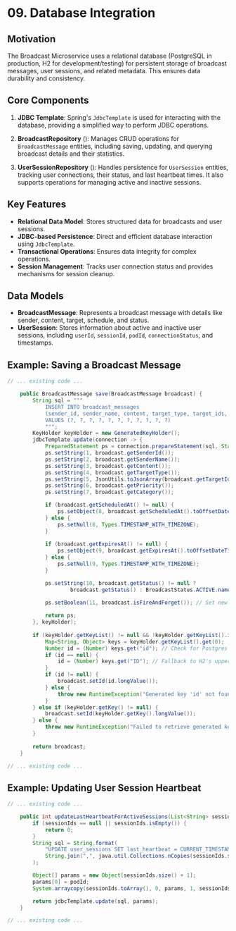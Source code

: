# 09. Database Integration

## Motivation
The Broadcast Microservice uses a relational database (PostgreSQL in production, H2 for development/testing) for persistent storage of broadcast messages, user sessions, and related metadata. This ensures data durability and consistency.

## Core Components
1. **JDBC Template**: Spring's `JdbcTemplate` is used for interacting with the database, providing a simplified way to perform JDBC operations.

2. **BroadcastRepository** (<mcfile name="BroadcastRepository.java" path="broadcast-microservice/src/main/java/com/example/broadcast/shared/repository/BroadcastRepository.java"></mcfile>): Manages CRUD operations for `BroadcastMessage` entities, including saving, updating, and querying broadcast details and their statistics.

3. **UserSessionRepository** (<mcfile name="UserSessionRepository.java" path="broadcast-microservice/src/main/java/com/example/broadcast/shared/repository/UserSessionRepository.java"></mcfile>): Handles persistence for `UserSession` entities, tracking user connections, their status, and last heartbeat times. It also supports operations for managing active and inactive sessions.

## Key Features
- **Relational Data Model**: Stores structured data for broadcasts and user sessions.
- **JDBC-based Persistence**: Direct and efficient database interaction using `JdbcTemplate`.
- **Transactional Operations**: Ensures data integrity for complex operations.
- **Session Management**: Tracks user connection status and provides mechanisms for session cleanup.

## Data Models
- **BroadcastMessage**: Represents a broadcast message with details like sender, content, target, schedule, and status.
- **UserSession**: Stores information about active and inactive user sessions, including `userId`, `sessionId`, `podId`, `connectionStatus`, and timestamps.

## Example: Saving a Broadcast Message
```java:broadcast-microservice/src/main/java/com/example/broadcast/shared/repository/BroadcastRepository.java
// ... existing code ...

    public BroadcastMessage save(BroadcastMessage broadcast) {
        String sql = """
            INSERT INTO broadcast_messages
            (sender_id, sender_name, content, target_type, target_ids, priority, category, scheduled_at, expires_at, status, is_fire_and_forget)
            VALUES (?, ?, ?, ?, ?, ?, ?, ?, ?, ?, ?)
            """;
        KeyHolder keyHolder = new GeneratedKeyHolder();
        jdbcTemplate.update(connection -> {
            PreparedStatement ps = connection.prepareStatement(sql, Statement.RETURN_GENERATED_KEYS);
            ps.setString(1, broadcast.getSenderId());
            ps.setString(2, broadcast.getSenderName());
            ps.setString(3, broadcast.getContent());
            ps.setString(4, broadcast.getTargetType());
            ps.setString(5, JsonUtils.toJsonArray(broadcast.getTargetIds()));
            ps.setString(6, broadcast.getPriority());
            ps.setString(7, broadcast.getCategory());

            if (broadcast.getScheduledAt() != null) {
                ps.setObject(8, broadcast.getScheduledAt().toOffsetDateTime());
            } else {
                ps.setNull(8, Types.TIMESTAMP_WITH_TIMEZONE);
            }
        
            if (broadcast.getExpiresAt() != null) {
                ps.setObject(9, broadcast.getExpiresAt().toOffsetDateTime());
            } else {
                ps.setNull(9, Types.TIMESTAMP_WITH_TIMEZONE);
            }

            ps.setString(10, broadcast.getStatus() != null ?
                    broadcast.getStatus() : BroadcastStatus.ACTIVE.name());
            
            ps.setBoolean(11, broadcast.isFireAndForget()); // Set new parameter

            return ps;
        }, keyHolder);
        
        if (keyHolder.getKeyList() != null && !keyHolder.getKeyList().isEmpty()) {
            Map<String, Object> keys = keyHolder.getKeyList().get(0);
            Number id = (Number) keys.get("id"); // Check for Postgres's lowercase 'id' first
            if (id == null) {
                id = (Number) keys.get("ID"); // Fallback to H2's uppercase 'ID'
            }
            if (id != null) {
                broadcast.setId(id.longValue());
            } else {
                throw new RuntimeException("Generated key 'id' not found in the returned keys.");
            }
        } else if (keyHolder.getKey() != null) {
            broadcast.setId(keyHolder.getKey().longValue());
        } else {
            throw new RuntimeException("Failed to retrieve generated key for broadcast.");
        }
        
        return broadcast;
    }

// ... existing code ...
```

## Example: Updating User Session Heartbeat
```java:broadcast-microservice/src/main/java/com/example/broadcast/shared/repository/UserSessionRepository.java
// ... existing code ...

    public int updateLastHeartbeatForActiveSessions(List<String> sessionIds, String podId) {
        if (sessionIds == null || sessionIds.isEmpty()) {
            return 0;
        }
        String sql = String.format(
            "UPDATE user_sessions SET last_heartbeat = CURRENT_TIMESTAMP WHERE pod_id = ? AND session_id IN (%s)",
            String.join(",", java.util.Collections.nCopies(sessionIds.size(), "?"))
        );

        Object[] params = new Object[sessionIds.size() + 1];
        params[0] = podId;
        System.arraycopy(sessionIds.toArray(), 0, params, 1, sessionIds.size());

        return jdbcTemplate.update(sql, params);
    }

// ... existing code ...
```